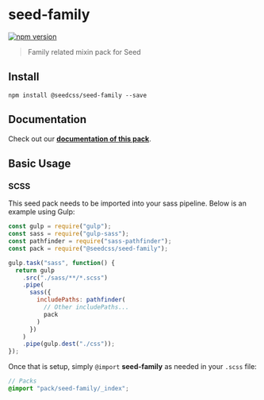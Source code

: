 # seed-family

[![npm version](https://badge.fury.io/js/%40seedcss%2Fseed-family.svg)](https://badge.fury.io/js/%40seedcss%2Fseed-family)

> Family related mixin pack for Seed

## Install

```
npm install @seedcss/seed-family --save
```

## Documentation

Check out our **[documentation of this pack](http://developer.helpscout.net/seed/packs/seed-family/)**.

## Basic Usage

### SCSS

This seed pack needs to be imported into your sass pipeline. Below is an example using Gulp:

```javascript
const gulp = require("gulp");
const sass = require("gulp-sass");
const pathfinder = require("sass-pathfinder");
const pack = require("@seedcss/seed-family");

gulp.task("sass", function() {
  return gulp
    .src("./sass/**/*.scss")
    .pipe(
      sass({
        includePaths: pathfinder(
          // Other includePaths...
          pack
        )
      })
    )
    .pipe(gulp.dest("./css"));
});
```

Once that is setup, simply `@import` **seed-family** as needed in your `.scss` file:

```scss
// Packs
@import "pack/seed-family/_index";
```